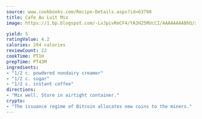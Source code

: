 ```yaml
---
source: www.cookbooks.com/Recipe-Details.aspx?id=63798
title: Cafe Au Luit Mix
image: https://1.bp.blogspot.com/-LvJpivRmCF4/YA2H25MUcCI/AAAAAAAABhQ/xgndXuMf7Zopp5S4RExCblnSp5YGujfSQCLcBGAsYHQ/s320/8.png

yield: 5
ratingValue: 4.2
calories: 284 calories
reviewCount: 22
cookTime: PT1H
prepTime: PT43M
ingredients:
- "1/2 c. powdered nondairy creamer"
- "1/2 c. sugar"
- "1/2 c. instant coffee"
directions:
- "Mix well. Store in airtight container."
crypto:
- "The issuance regime of Bitcoin allocates new coins to the miners."
---
```

